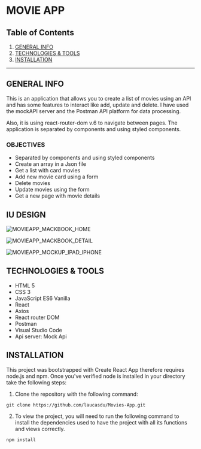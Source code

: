 
MOVIE APP
============

## Table of Contents
1. [GENERAL INFO](#GENERAL-INFO)
2. [TECHNOLOGIES & TOOLS](#TECHNOLOGIES-TOOLS)
3. [INSTALLATION](#INSTALLATION_)

***

## GENERAL INFO

This is an application that allows you to create a list of movies using an API and has some features to interact like add, update and delete. I have used the mockAPI server and the Postman API platform for data processing.

Also, it is using react-router-dom v.6 to navigate between pages. The application is separated by components and using styled components.

### OBJECTIVES

- Separated by components and using styled components
- Create an array in a Json file 
- Get a list with card movies
- Add new movie card using a form
- Delete movies
- Update movies using the form
- Get a new page with movie details

## IU DESIGN

![MOVIEAPP_MACKBOOK_HOME](https://user-images.githubusercontent.com/102957525/182247012-cf21d907-e833-4ad7-8081-f2bddd235d09.jpg)

![MOVIEAPP_MACKBOOK_DETAIL](https://user-images.githubusercontent.com/102957525/182246983-e5d20373-6e1a-4140-a4bd-00514e6e6db4.jpg)

![MOVIEAPP_MOCKUP_IPAD_IPHONE](https://user-images.githubusercontent.com/102957525/182247051-de125c32-1dea-4542-9f50-a429682fe6ea.jpg)


## TECHNOLOGIES & TOOLS
- HTML 5
- CSS 3
- JavaScript ES6 Vanilla
- React
- Axios
- React router DOM 
- Postman
- Visual Studio Code
- Api server: Mock Api


## INSTALLATION

This project was bootstrapped with Create React App therefore requires node.js and npm. Once you've verified node is installed in your directory take the following steps:


1. Clone the repository with the following command:  
```
git clone https://github.com/laucasdu/Movies-App.git
```

2. To view the project, you will need to run the following command to install the dependencies used to have the project with all its functions and views correctly.

```
npm install
```
